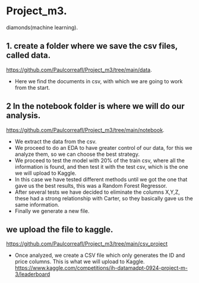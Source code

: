 # Project_m3.
diamonds(machine learning).
## 1. create a folder where we save the csv files, called data.
https://github.com/Paulcorreafl/Project_m3/tree/main/data.
- Here we find the documents in csv, with which we are going to work from the start.
## 2 In the notebook folder is where we will do our analysis.
https://github.com/Paulcorreafl/Project_m3/tree/main/notebook.
- We extract the data from the csv.
- We proceed to do an EDA to have greater control of our data, for this we analyze them, so we can choose the best strategy.
- We proceed to test the model with 20% of the train csv, where all the information is found, and then test it with the test csv, which is the one we will upload to Kaggle.
- In this case we have tested different methods until we got the one that gave us the best results, this was a Random Forest Regressor.
- After several tests we have decided to eliminate the columns X,Y,Z, these had a strong relationship with Carter, so they basically gave us the same information.
- Finally we generate a new file.
## we upload the file to kaggle.
https://github.com/Paulcorreafl/Project_m3/tree/main/csv_project
- Once analyzed, we create a CSV file which only generates the ID and price columns. This is what we will upload to Kaggle.
https://www.kaggle.com/competitions/ih-datamadpt-0924-project-m-3/leaderboard

